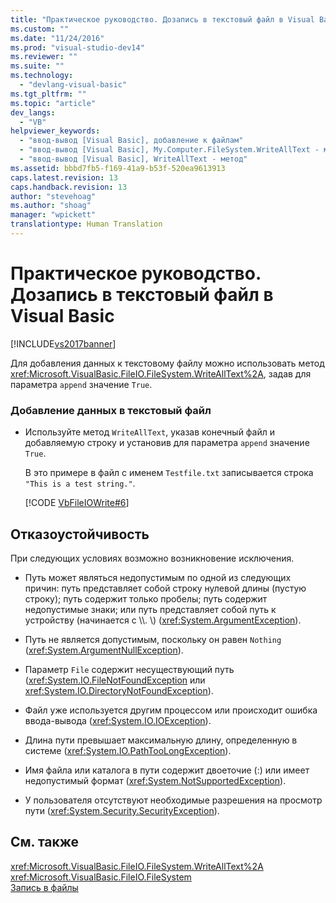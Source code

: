 ```yaml
---
title: "Практическое руководство. Дозапись в текстовый файл в Visual Basic | Microsoft Docs"
ms.custom: ""
ms.date: "11/24/2016"
ms.prod: "visual-studio-dev14"
ms.reviewer: ""
ms.suite: ""
ms.technology: 
  - "devlang-visual-basic"
ms.tgt_pltfrm: ""
ms.topic: "article"
dev_langs: 
  - "VB"
helpviewer_keywords: 
  - "ввод-вывод [Visual Basic], добавление к файлам"
  - "ввод-вывод [Visual Basic], My.Computer.FileSystem.WriteAllText - метод"
  - "ввод-вывод [Visual Basic], WriteAllText - метод"
ms.assetid: bbbd7fb5-f169-41a9-b53f-520ea9613913
caps.latest.revision: 13
caps.handback.revision: 13
author: "stevehoag"
ms.author: "shoag"
manager: "wpickett"
translationtype: Human Translation
---
```

# Практическое руководство. Дозапись в текстовый файл в Visual Basic
[!INCLUDE[vs2017banner](../../../../csharp/includes/vs2017banner.md)]

Для добавления данных к текстовому файлу можно использовать метод <xref:Microsoft.VisualBasic.FileIO.FileSystem.WriteAllText%2A>, задав для параметра `append` значение `True`.  
  
### Добавление данных в текстовый файл  
  
-   Используйте метод `WriteAllText`, указав конечный файл и добавляемую строку и установив для параметра `append` значение `True`.  
  
     В это примере в файл с именем `Testfile.txt` записывается строка `"This is a test string."`.  
  
     [!CODE [VbFileIOWrite#6](../CodeSnippet/VS_Snippets_VBCSharp/VbFileIOWrite#6)]  
  
## Отказоустойчивость  
 При следующих условиях возможно возникновение исключения.  
  
-   Путь может являться недопустимым по одной из следующих причин: путь представляет собой строку нулевой длины \(пустую строку\); путь содержит только пробелы; путь содержит недопустимые знаки; или путь представляет собой путь к устройству \(начинается с \\\\.  \\\) \(<xref:System.ArgumentException>\).  
  
-   Путь не является допустимым, поскольку он равен `Nothing` \(<xref:System.ArgumentNullException>\).  
  
-   Параметр `File` содержит несуществующий путь \(<xref:System.IO.FileNotFoundException> или <xref:System.IO.DirectoryNotFoundException>\).  
  
-   Файл уже используется другим процессом или происходит ошибка ввода\-вывода \(<xref:System.IO.IOException>\).  
  
-   Длина пути превышает максимальную длину, определенную в системе \(<xref:System.IO.PathTooLongException>\).  
  
-   Имя файла или каталога в пути содержит двоеточие \(:\) или имеет недопустимый формат \(<xref:System.NotSupportedException>\).  
  
-   У пользователя отсутствуют необходимые разрешения на просмотр пути \(<xref:System.Security.SecurityException>\).  
  
## См. также  
 <xref:Microsoft.VisualBasic.FileIO.FileSystem.WriteAllText%2A>   
 <xref:Microsoft.VisualBasic.FileIO.FileSystem>   
 [Запись в файлы](../../../../visual-basic/developing-apps/programming/drives-directories-files/writing-to-files.md)